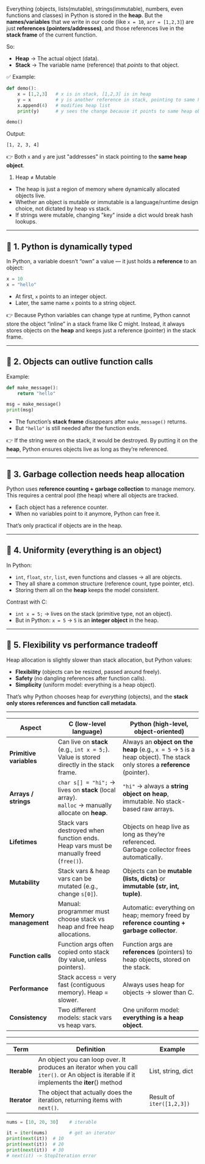 Everything (objects, lists(mutable), strings(immutable), numbers, even functions and classes) in Python is stored in the **heap**.
But the **names/variables** that we write in our code (like `x = 10`, `arr = [1,2,3]`) are just **references (pointers/addresses)**, and those references live in the **stack frame** of the current function.

So:

- **Heap** → The actual object (data).
- **Stack** → The variable name (reference) that _points_ to that object.

✅ Example:

```python
def demo():
    x = [1,2,3]   # x is in stack, [1,2,3] is in heap
    y = x         # y is another reference in stack, pointing to same heap list
    x.append(4)   # modifies heap list
    print(y)      # y sees the change because it points to same heap object

demo()
```

Output:

```
[1, 2, 3, 4]
```

👉 Both `x` and `y` are just "addresses" in stack pointing to the **same heap object**.

1. Heap ≠ Mutable

- The heap is just a region of memory where dynamically allocated objects live.
- Whether an object is mutable or immutable is a language/runtime design choice, not dictated by heap vs stack.
- If strings were mutable, changing "key" inside a dict would break hash lookups.

---

## 🔹 1. Python is dynamically typed

In Python, a variable doesn’t “own” a value — it just holds a **reference** to an object:

```python
x = 10
x = "hello"
```

- At first, `x` points to an integer object.
- Later, the same name `x` points to a string object.

👉 Because Python variables can change type at runtime, Python cannot store the object “inline” in a stack frame like C might.
Instead, it always stores objects on the **heap** and keeps just a reference (pointer) in the stack frame.

---

## 🔹 2. Objects can outlive function calls

Example:

```python
def make_message():
    return "hello"

msg = make_message()
print(msg)
```

- The function’s **stack frame** disappears after `make_message()` returns.
- But `"hello"` is still needed after the function ends.

👉 If the string were on the stack, it would be destroyed.
By putting it on the **heap**, Python ensures objects live as long as they’re referenced.

---

## 🔹 3. Garbage collection needs heap allocation

Python uses **reference counting + garbage collection** to manage memory.
This requires a central pool (the heap) where all objects are tracked.

- Each object has a reference counter.
- When no variables point to it anymore, Python can free it.

That’s only practical if objects are in the heap.

---

## 🔹 4. Uniformity (everything is an object)

In Python:

- `int`, `float`, `str`, `list`, even functions and classes → all are objects.
- They all share a common structure (reference count, type pointer, etc).
- Storing them all on the **heap** keeps the model consistent.

Contrast with C:

- `int x = 5;` → lives on the stack (primitive type, not an object).
- But in Python: `x = 5` → `5` is an **integer object** in the heap.

---

## 🔹 5. Flexibility vs performance tradeoff

Heap allocation is slightly slower than stack allocation, but Python values:

- **Flexibility** (objects can be resized, passed around freely).
- **Safety** (no dangling references after function calls).
- **Simplicity** (uniform model: everything is a heap object).

That’s why Python chooses heap for _everything_ (objects), and the **stack only stores references and function call metadata**.

---

| Aspect                  | **C (low-level language)**                                                                          | **Python (high-level, object-oriented)**                                                                                  |
| ----------------------- | --------------------------------------------------------------------------------------------------- | ------------------------------------------------------------------------------------------------------------------------- |
| **Primitive variables** | Can live on **stack** (e.g., `int x = 5;`). Value is stored directly in the stack frame.            | Always an **object on the heap** (e.g., `x = 5` → `5` is a heap object). The stack only stores a **reference** (pointer). |
| **Arrays / strings**    | `char s[] = "hi";` → lives on **stack** (local array).<br>`malloc` → manually allocate on **heap**. | `"hi"` → always a **string object on heap**, immutable. No stack-based raw arrays.                                        |
| **Lifetimes**           | Stack vars destroyed when function ends.<br>Heap vars must be manually freed (`free()`).            | Objects on heap live as long as they’re referenced.<br>Garbage collector frees automatically.                             |
| **Mutability**          | Stack vars & heap vars can be mutated (e.g., change `s[0]`).                                        | Objects can be **mutable (lists, dicts)** or **immutable (str, int, tuple)**.                                             |
| **Memory management**   | Manual: programmer must choose stack vs heap and free heap allocations.                             | Automatic: everything on heap; memory freed by **reference counting + garbage collector**.                                |
| **Function calls**      | Function args often copied onto stack (by value, unless pointers).                                  | Function args are **references** (pointers) to heap objects, stored on the stack.                                         |
| **Performance**         | Stack access = very fast (contiguous memory). Heap = slower.                                        | Always uses heap for objects → slower than C.                                                                             |
| **Consistency**         | Two different models: stack vars vs heap vars.                                                      | One uniform model: **everything is a heap object**.                                                                       |

---

| Term         | Definition                                                                   | Example                   |
| ------------ | ---------------------------------------------------------------------------- | ------------------------- |
| **Iterable** | An object you can loop over. It produces an iterator when you call `iter()`. or An object is iterable if it implements the __iter__() method | List, string, dict        |
| **Iterator** | The object that actually does the iteration, returning items with `next()`.  | Result of `iter([1,2,3])` |

```python
nums = [10, 20, 30]    # iterable

it = iter(nums)        # get an iterator
print(next(it))  # 10
print(next(it))  # 20
print(next(it))  # 30
# next(it) -> StopIteration error

```